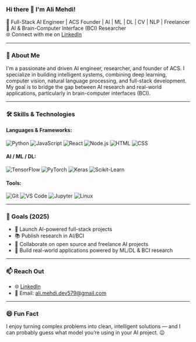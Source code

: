 ### Hi there 👋 I'm Ali Mehdi!

🚀 Full-Stack AI Engineer | ACS Founder | AI | ML | DL | CV | NLP | Freelancer  
🧠 AI & Brain-Computer Interface (BCI) Researcher  
🌐 Connect with me on [LinkedIn](https://www.linkedin.com/in/ali-mehdi-dev579/)

---

### 🧾 About Me

I'm a passionate and driven AI engineer, researcher, and founder of ACS. I specialize in building intelligent systems, combining deep learning, computer vision, natural language processing, and full-stack development. My goal is to bridge the gap between AI research and real-world applications, particularly in brain-computer interfaces (BCI).

---

### 🛠️ Skills & Technologies

#### Languages & Frameworks:
![Python](https://img.shields.io/badge/-Python-3776AB?logo=python&logoColor=white)
![JavaScript](https://img.shields.io/badge/-JavaScript-F7DF1E?logo=javascript&logoColor=black)
![React](https://img.shields.io/badge/-React-61DAFB?logo=react)
![Node.js](https://img.shields.io/badge/-Node.js-339933?logo=node.js&logoColor=white)
![HTML](https://img.shields.io/badge/-HTML5-E34F26?logo=html5)
![CSS](https://img.shields.io/badge/-CSS3-1572B6?logo=css3)

#### AI / ML / DL:
![TensorFlow](https://img.shields.io/badge/-TensorFlow-FF6F00?logo=tensorflow)
![PyTorch](https://img.shields.io/badge/-PyTorch-EE4C2C?logo=pytorch)
![Keras](https://img.shields.io/badge/-Keras-D00000?logo=keras)
![Scikit-Learn](https://img.shields.io/badge/-Scikit--Learn-F7931E?logo=scikit-learn)

#### Tools:
![Git](https://img.shields.io/badge/-Git-F05032?logo=git)
![VS Code](https://img.shields.io/badge/-VS%20Code-007ACC?logo=visual-studio-code)
![Jupyter](https://img.shields.io/badge/-Jupyter-F37626?logo=jupyter)
![Linux](https://img.shields.io/badge/-Linux-FCC624?logo=linux&logoColor=black)

---

### 🎯 Goals (2025)
- 🚀 Launch AI-powered full-stack projects
- 📚 Publish research in AI/BCI
- 🤝 Collaborate on open source and freelance AI projects
- 🧠 Build real-world applications powered by ML/DL & BCI research

---


### 📫 Reach Out
- 🌐 [LinkedIn](https://www.linkedin.com/in/ali-mehdi-dev579/)
- 📧 Email: ali.mehdi.dev579@gmail.com 

---

### 😄 Fun Fact
I enjoy turning complex problems into clean, intelligent solutions — and I can probably guess what model you’re using in your AI project. 😉

